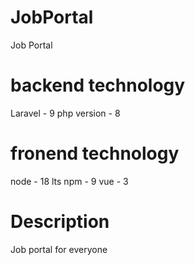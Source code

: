 # JobPortal
Job Portal

# backend technology
Laravel - 9
php version - 8

# fronend technology
node - 18 lts
npm - 9
vue - 3

# Description
Job portal for everyone
